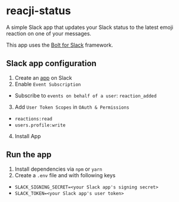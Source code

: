 # reacji-status

A simple Slack app that updates your Slack status to the latest emoji reaction on one of your messages.

This app uses the [Bolt for Slack](https://slack.dev/bolt/concepts) framework.

## Slack app configuration

1. Create an [app](https://api.slack.com/apps) on Slack
2. Enable `Event Subscription`
  - Subscribe to `events on behalf of a user`: `reaction_added`
3. Add `User Token Scopes` in `OAuth & Permissions`
  - `reactions:read`
  - `users.profile:write`
4. Install App

## Run the app

1. Install dependencies via `npm` or `yarn`
2. Create a `.env` file and with following keys
  - `SLACK_SIGNING_SECRET=<your Slack app's signing secret>`
  - `SLACK_TOKEN=<your Slack app's user token>`
